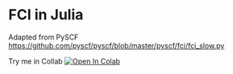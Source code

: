 # FCI in Julia
Adapted from PySCF https://github.com/pyscf/pyscf/blob/master/pyscf/fci/fci_slow.py

Try me in Collab  [![Open In Colab](https://colab.research.google.com/assets/colab-badge.svg)](https://colab.research.google.com/drive/1qbe7BHwJxQGZojwdFPtJ2UOXKItBw1SR#scrollTo=wfNZMIg1eZE5)


            
